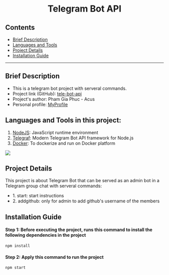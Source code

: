 <h1 align="center">Telegram Bot API</h1>

## Contents
- [Brief Description](#brief-description)
- [Languages and Tools](#languages-and-tools-in-this-project)
- [Project Details](#project-details)
- [Installation Guide](#installation-guide)

---
## Brief Description
- This is a telegram bot project with serveral commands. 
- Project link (GitHub): [tele-bot-api](https://github.com/phamgiaphuc/CurriculumVitaeBuilder)
- Project's author: Pham Gia Phuc - Acus
- Personal profile: [MyProfile](https://github.com/phamgiaphuc)

## Languages and Tools in this project:
1. [NodeJS](https://nodejs.org/en): JavaScript runtime environment
2. [Telegraf](https://www.npmjs.com/package/telegraf): Modern Telegram Bot API framework for Node.js
3. [Docker](https://www.docker.com/): To dockerize and run on Docker platform

<p>
  <a href="https://skillicons.dev">
    <img src="https://skillicons.dev/icons?i=nodejs,js,docker"/>
  </a>
</p>

## Project Details
This project is about Telegram Bot that can be served as an admin bot in a Telegram group chat with serveral commands:
<ul>
  <li>1. start: start instructions</li>
  <li>2. addgithub: only for admin to add github's username of the members</li>
</ul>


## Installation Guide
#### Step 1: Before executing the project, runs this command to install the following dependencies in the project
```
npm install
```
#### Step 2: Apply this command to run the project 
```
npm start
```

